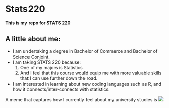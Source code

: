 # Stats220

**This is my repo for STATS 220**

## A little about me:

* I am undertaking a degree in Bachelor of Commerce and Bachelor of Science Conjoint.
* I am taking STATS 220 because:
  1. One of my majors is Statistics
  2. And I feel that this course would equip me with more valuable skills that I can use further down the road.
* I am interested in learning about new coding languages such as R, and how it connects/inter-connects with statistics. 

A meme that captures how I currently feel about my university studies is ![](https://c.tenor.com/8druEACXtX8AAAAd/tenor.gif)
